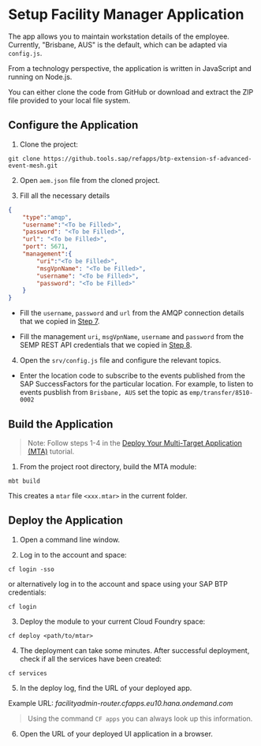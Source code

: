 # Setup Facility Manager Application

The app allows you to maintain workstation details of the employee. Currently, "Brisbane, AUS" is the default, which can be adapted via `config.js`.

From a technology perspective, the application is written in JavaScript and running on Node.js.

You can either clone the code from GitHub or download and extract the ZIP file provided to your local file system.

## Configure the Application

1. Clone the project:

```
git clone https://github.tools.sap/refapps/btp-extension-sf-advanced-event-mesh.git
```

2. Open `aem.json` file from the cloned project.

3. Fill all the necessary details

```json
{
    "type":"amqp",
    "username":"<To be Filled>",
    "password": "<To be Filled>",
    "url": "<To be Filled>",
    "port": 5671,
    "management":{
        "uri":"<To be Filled>",
        "msgVpnName": "<To be Filled>",
        "username": "<To be Filled>",
        "password": "<To be Filled>"
    }
}
```

- Fill the `username`, `password` and `url` from the AMQP connection details that we copied in [Step 7](../setup-advanced-event-mesh/README.md#configure-messaging-broker-in-advanced-event-mesh-console).

- Fill the management `uri`, `msgVpnName`, `username` and `password` from the SEMP REST API credentials that we copied in [Step 8](../setup-advanced-event-mesh/README.md#configure-messaging-broker-in-advanced-event-mesh-console).

4. Open the `srv/config.js` file and configure the relevant topics.
- Enter the location code to subscribe to the events published from the SAP SuccessFactors for the particular location. For example, to listen to events pusblish from `Brisbane, AUS` set the topic as `emp/transfer/8510-0002`

## Build the Application

> Note: Follow steps 1-4 in the [Deploy Your Multi-Target Application (MTA)](https://developers.sap.com/tutorials/btp-app-cap-mta-deployment.html) tutorial.


1. From the project root directory, build the MTA module:

```
mbt build
```

This creates a `mtar` file `<xxx.mtar>` in the current folder.

## Deploy the Application

1. Open a command line window.

2. Log in to the account and space:

```
cf login -sso
```

  or alternatively log in to the account and space using your SAP BTP credentials:

```
cf login
```

3. Deploy the module to your current Cloud Foundry space:

```
cf deploy <path/to/mtar>
```

4. The deployment can take some minutes. After successful deployment, check if all the services have been created:

```
cf services
```

5. In the deploy log, find the URL of your deployed app.

Example URL: *facilityadmin-router.cfapps.eu10.hana.ondemand.com*

> Using the command `CF apps` you can always look up this information.

6. Open the URL of your deployed UI application in a browser.



